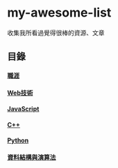 # my-awesome-list
收集我所看過覺得很棒的資源、文章

## 目錄

#### [職涯](career.md)
#### [Web技術](web.md)
#### [JavaScript](javascript.md)
#### [C++](c++.md)
#### [Python](python.md)
#### [資料結構與演算法](ds-and-algos.md)
